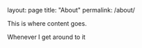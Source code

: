 layout: page
title: "About"
permalink: /about/

This is where content goes. 

Whenever I get around to it
